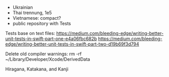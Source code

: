 - Ukrainian
- Thai trennung, 1e5
- Vietnamese: compact?
- public repository with Tests

Tests base on text files:
https://medium.com/bleeding-edge/writing-better-unit-tests-in-swift-part-one-e4a06fbc682b
https://medium.com/bleeding-edge/writing-better-unit-tests-in-swift-part-two-d19b69f3d794

Delete old compiler warnings:
rm -rf ~/Library/Developer/Xcode/DerivedData


 Hiragana, Katakana, and Kanji
